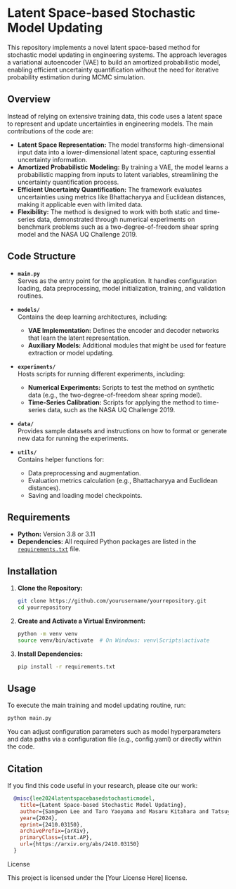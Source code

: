 # Latent Space-based Stochastic Model Updating

This repository implements a novel latent space-based method for stochastic model updating in engineering systems. The approach leverages a variational autoencoder (VAE) to build an amortized probabilistic model, enabling efficient uncertainty quantification without the need for iterative probability estimation during MCMC simulation.

## Overview

Instead of relying on extensive training data, this code uses a latent space to represent and update uncertainties in engineering models. The main contributions of the code are:

- **Latent Space Representation:** The model transforms high-dimensional input data into a lower-dimensional latent space, capturing essential uncertainty information.
- **Amortized Probabilistic Modeling:** By training a VAE, the model learns a probabilistic mapping from inputs to latent variables, streamlining the uncertainty quantification process.
- **Efficient Uncertainty Quantification:** The framework evaluates uncertainties using metrics like Bhattacharyya and Euclidean distances, making it applicable even with limited data.
- **Flexibility:** The method is designed to work with both static and time-series data, demonstrated through numerical experiments on benchmark problems such as a two-degree-of-freedom shear spring model and the NASA UQ Challenge 2019.

## Code Structure

- **`main.py`**  
  Serves as the entry point for the application. It handles configuration loading, data preprocessing, model initialization, training, and validation routines.

- **`models/`**  
  Contains the deep learning architectures, including:
  - **VAE Implementation:** Defines the encoder and decoder networks that learn the latent representation.
  - **Auxiliary Models:** Additional modules that might be used for feature extraction or model updating.

- **`experiments/`**  
  Hosts scripts for running different experiments, including:
  - **Numerical Experiments:** Scripts to test the method on synthetic data (e.g., the two-degree-of-freedom shear spring model).
  - **Time-Series Calibration:** Scripts for applying the method to time-series data, such as the NASA UQ Challenge 2019.

- **`data/`**  
  Provides sample datasets and instructions on how to format or generate new data for running the experiments.

- **`utils/`**  
  Contains helper functions for:
  - Data preprocessing and augmentation.
  - Evaluation metrics calculation (e.g., Bhattacharyya and Euclidean distances).
  - Saving and loading model checkpoints.

## Requirements

- **Python:** Version 3.8 or 3.11  
- **Dependencies:** All required Python packages are listed in the [`requirements.txt`](requirements.txt) file.

## Installation

1. **Clone the Repository:**
   ```bash
   git clone https://github.com/yourusername/yourrepository.git
   cd yourrepository
   ```

2. **Create and Activate a Virtual Environment:**
   ```bash
   python -m venv venv
   source venv/bin/activate  # On Windows: venv\Scripts\activate
   ```

4. **Install Dependencies:**
   ```bash
   pip install -r requirements.txt
   ```

## Usage
To execute the main training and model updating routine, run:
  ```bash
  python main.py
  ```

You can adjust configuration parameters such as model hyperparameters and data paths via a configuration file (e.g., config.yaml) or directly within the code.

## Citation

If you find this code useful in your research, please cite our work:
```bibtex
  @misc{lee2024latentspacebasedstochasticmodel,
    title={Latent Space-based Stochastic Model Updating}, 
    author={Sangwon Lee and Taro Yaoyama and Masaru Kitahara and Tatsuya Itoi},
    year={2024},
    eprint={2410.03150},
    archivePrefix={arXiv},
    primaryClass={stat.AP},
    url={https://arxiv.org/abs/2410.03150}
  }
```

License

This project is licensed under the [Your License Here] license.

   
